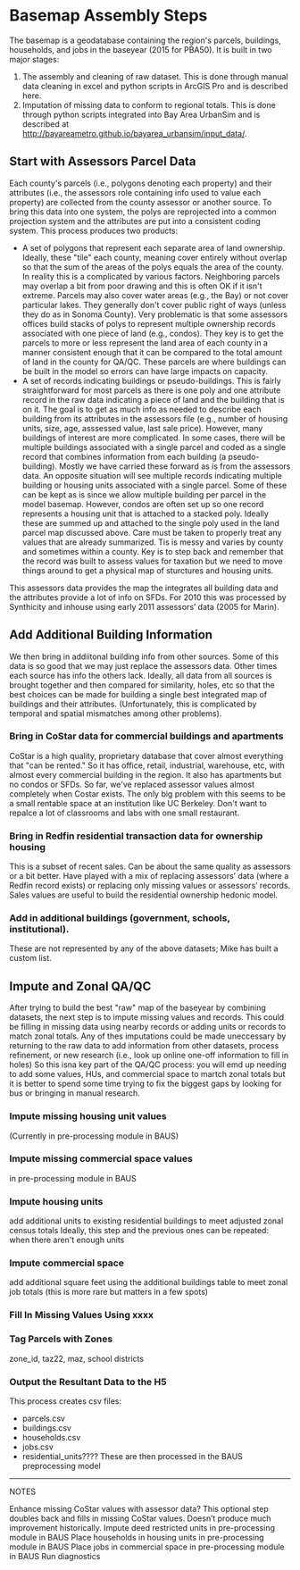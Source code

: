 # Basemap Assembly Steps
The basemap is a geodatabase containing the region's parcels, buildings, households, and jobs in the baseyear (2015 for PBA50). It is built in two major stages:
1. The assembly and cleaning of raw dataset. This is done through manual data cleaning in excel and python scripts in ArcGIS Pro and is described here.
2. Imputation of missing data to conform to regional totals. This is done through python scripts integrated into Bay Area UrbanSim and is described at http://bayareametro.github.io/bayarea_urbansim/input_data/.

## Start with Assessors Parcel Data
Each county's parcels (i.e., polygons denoting each property) and their attributes (i.e., the assessors role containing info used to value each property) are collected from the county assessor or another source. To bring this data into one system, the polys are reprojected into a common projection system and the attributes are put into a consistent coding system. This process produces two products:
* A set of polygons that represent each separate area of land ownership. Ideally, these "tile" each county, meaning cover entirely without overlap so that the sum of the areas of the polys equals the area of the county. In reality this is a complicated by various factors. Neighboring parcels may overlap a bit from poor drawing and this is often OK if it isn't extreme. Parcels may also cover water areas (e.g., the Bay) or not cover particular lakes. They generally don't cover public right of ways (unless they do as in Sonoma County). Very problematic is that some assessors offices build stacks of polys to represent multiple ownership records associated with one piece of land (e.g., condos). They key is to get the parcels to more or less represent the land area of each county in a manner consistent enough that it can be compared to the total amount of land in the county for QA/QC. These parcels are where buildings can be built in the model so errors can have large impacts on capacity.
* A set of records indicating buildings or pseudo-buildings. This is fairly straightforward for most parcels as there is one poly and one attribute record in the raw data indicating a piece of land and the building that is on it. The goal is to get as much info as needed to describe each building from its attributes in the assessors file (e.g., number of housing units, size, age, asssessed value, last sale price). However, many buildings of interest are more complicated. In some cases, there will be multiple buildings associated with a single parcel and coded as a single record that combines information from each building (a pseudo-building). Mostly we have carried these forward as is from the assessors data. An opposite situation will see multiple records indicating multiple building or housing units associated with a single parcel. Some of these can be kept as is since we allow multiple building per parcel in the model basemap. However, condos are often set up so one record represents a housing unit that is attached to a stacked poly. Ideally these are summed up and attached to the single poly used in the land parcel map discussed above. Care must be taken to properly treat any values that are already summarized. Tis is messy and varies by county and sometimes within a county. Key is to step back and remember that the record was built to assess values for taxation but we need to move things around to get a physical map of sturctures and housing units. 

This assessors data provides the map the integrates all building data and the attributes provide a lot of info on SFDs. For 2010 this was processed by Synthicity and inhouse using early 2011 assessors’ data (2005 for Marin). 


## Add Additional Building Information
We then bring in addiitonal building info from other sources. Some of this data is so good that we may just replace the assessors data. Other times each source has info the others lack. Ideally, all data from all sources is brought together and then compared for similarity, holes, etc so that the best choices can be made for building a single best integrated map of buildings and their attributes. (Unfortunately, this is complicated by temporal and spatial mismatches among other problems).
### Bring in CoStar data for commercial buildings and apartments
CoStar is a high quality, proprietary database that cover almost everything that "can be rented." So it has office, retail, industrial, warehouse, etc, with almost every commercial building in the region. It also has apartments but no condos or SFDs. So far, we've replaced assessor values almost completely when Costar exists. The only big problem with this seems to be a small rentable space at an institution like UC Berkeley. Don't want to repalce a lot of classrooms and labs with one small restaurant. 
### Bring in Redfin residential transaction data for ownership housing
This is a subset of recent sales. Can be about the same quality as assessors or a bit better. Have played with a mix of replacing assessors’ data (where a Redfin record exists) or replacing only missing values or assessors’ records. Sales values are useful to build the residential ownership hedonic model.
### Add in additional buildings (government, schools, institutional). 
These are not represented by any of the above datasets; Mike has built a custom list. 

## Impute and Zonal QA/QC
After trying to build the best "raw" map of the baseyear by combining datasets, the next step is to impute missing values and records. This could be filling in missing data using nearby records or adding units or records to match zonal totals. Any of thes imputations could be made uneccessary by returning to the raw data to add information from other datasets, process refinement, or new research (i.e., look up online one-off information to fill in holes)  So this isna key part of the QA/QC process: you will emd up needing to add some values, HUs, and commercial space to martch zonal totals but it is better to spend some time trying to fix the biggest gaps by looking for bus or bringing in manual research.
### Impute missing housing unit values 
(Currently in pre-processing module in BAUS) 
### Impute missing commercial space values 
in pre-processing module in BAUS
### Impute housing units
add additional units to existing residential buildings to meet adjusted zonal census totals
Ideally, this step and the previous ones can be repeated: when there aren't enough units 
### Impute commercial space
add additional square feet using the additional buildings table to meet zonal job totals (this is more rare but matters in a few spots)




### Fill In Missing Values Using xxxx

### Tag Parcels with Zones
zone_id, taz22, maz, school districts



### Output the Resultant Data to the H5
This process creates csv files:
* parcels.csv
* buildings.csv
* households.csv
* jobs.csv
* residential_units????
These are then processed in the BAUS preprocessing model


---------

NOTES

Enhance missing CoStar values with assessor data? This optional step doubles back and fills in missing CoStar values. Doesn’t produce much improvement historically. 
Impute deed restricted units in pre-processing module in BAUS
Place households in housing units in pre-processing module in BAUS
Place jobs in commercial space in pre-processing module in BAUS
Run diagnostics
